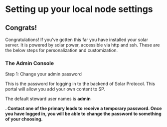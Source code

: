 # Setting up your local node settings

## Congrats!

Congratulations! If you've gotten this far you have installed your solar server. It is powered by solar power, accessible via http and ssh. These are the below steps for personalization and customization.

### The Admin Console

<p>
	Step 1: Change your admin password
</p>
<p>
	This is the password for logging in to the backend of Solar Protocol. This portal will allow you add your own content to SP.
</p>
<p>
	The default steward user names is <strong>admin</p>. Contact one of the primary leads to receive a temporary password. Once you have logged in, you will be able to change the password to something of your choosing.
</p>